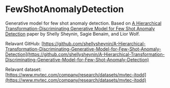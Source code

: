 # FewShotAnomalyDetection
Generative model for few shot anomaly detection. Based on [A Hierarchical Transformation-Discriminating Generative Model for Few Shot Anomaly Detection](https://arxiv.org/abs/2104.14535) paper by Shelly Sheynin, Sagie Benaim, and Lior Wolf.

Relavant GitHub: [https://github.com/shellysheynin/A-Hierarchical-Transformation-Discriminating-Generative-Model-for-Few-Shot-Anomaly-Detection](https://github.com/shellysheynin/A-Hierarchical-Transformation-Discriminating-Generative-Model-for-Few-Shot-Anomaly-Detection)

Relavant dataset: [https://www.mvtec.com/company/research/datasets/mvtec-itodd](https://www.mvtec.com/company/research/datasets/mvtec-itodd)
